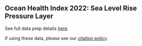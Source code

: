 ## Ocean Health Index 2022: Sea Level Rise Pressure Layer

See full data prep details [here](https://ohi-science.github.io/ohiprep_v2022/globalprep/prs_slr/v2021/slr_layer_prep_v2.html).

If using these data, please see our [citation policy](http://ohi-science.org/citation-policy/).

  
